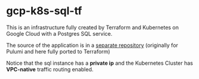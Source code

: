 # gcp-k8s-sql-tf

This is an infrastructure fully created by Terraform and Kubernetes on Google Cloud with a Postgres SQL service.

The source of the application is in a [separate repository](https://github.com/giuliohome/Flask-SqlServer-GoogleKubernetesEngine) (originally for Pulumi and here fully ported to Terraform)

Notice that the sql instance has a **private ip** and the Kubernetes Cluster has **VPC-native** traffic routing enabled.
